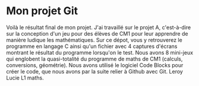 # Mon projet Git
Voilà le résultat final de mon projet. J'ai travaillé sur le projet A, c'est-à-dire sur la conception d'un jeu pour des élèves de CM1 pour leur apprendre de manière ludique les mathématiques. Sur ce dépot, vous y retrouverez le programme en langage C ainsi qu'un fichier avec 4 captures d'écrans montrant le résultat du programme lorsqu'on le test. Nous avons 8 mini-jeux qui englobent la quasi-totalité du programme de maths de CM1 (calculs, conversions, géométrie).
Nous avons utilisé le logiciel Code Blocks pour créer le code, que nous avons par la suite relier à Github avec Git.
Leroy Lucie L1 maths.
